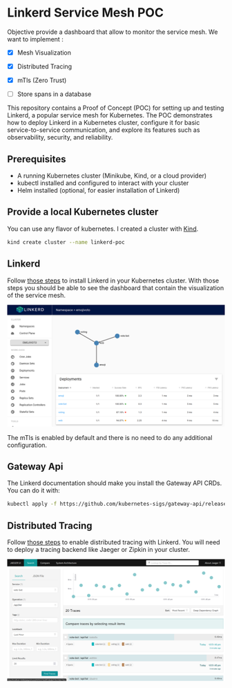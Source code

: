 # Linkerd Service Mesh POC

Objective provide a dashboard that allow to monitor the service mesh. We want to implement :

- [x] Mesh Visualization
- [x] Distributed Tracing
- [x] mTls (Zero Trust)
- [ ] Store spans in a database


This repository contains a Proof of Concept (POC) for setting up and testing Linkerd, a popular service mesh for Kubernetes. The POC demonstrates how to deploy Linkerd in a Kubernetes cluster, configure it for basic service-to-service communication, and explore its features such as observability, security, and reliability.

## Prerequisites

- A running Kubernetes cluster (Minikube, Kind, or a cloud provider)
- kubectl installed and configured to interact with your cluster
- Helm installed (optional, for easier installation of Linkerd)


## Provide a local Kubernetes cluster

You can use any flavor of kubernetes. I created a cluster with [Kind](https://kind.sigs.k8s.io/).

```bash
kind create cluster --name linkerd-poc
```

## Linkerd

Follow [those steps](https://linkerd.io/2.18/getting-started/) to install Linkerd in your Kubernetes cluster.
With those steps you should be able to see the dashboard that contain the visualization of the service mesh.

![Service Mesh Visualization](mesh-visualization.png)

The mTls is enabled by default and there is no need to do any additional configuration.

## Gateway Api

The Linkerd documentation should make you install the Gateway API CRDs. You can do it with:

```bash
kubectl apply -f https://github.com/kubernetes-sigs/gateway-api/releases/download/v1.2.1/standard-install.yaml
```

## Distributed Tracing

Follow [those steps](https://linkerd.io/2.18/tasks/stributed-tracing/) to enable distributed tracing with Linkerd. You will need to deploy a tracing backend like Jaeger or Zipkin in your cluster.


![Distributed tracing](jaeger-distributed-tracing.png)